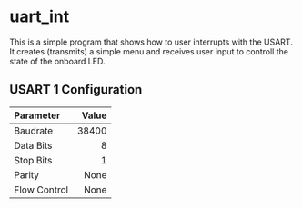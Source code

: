 # uart_int

This is a simple program that shows how to user interrupts with the USART. It creates (transmits) a simple menu and receives user input to controll the state of the onboard LED.

## USART 1 Configuration

|Parameter    | Value |
|:------------|------:|
|Baudrate     | 38400 |
|Data Bits    | 8     |
|Stop Bits    | 1     |
|Parity       | None  |
|Flow Control | None  |
